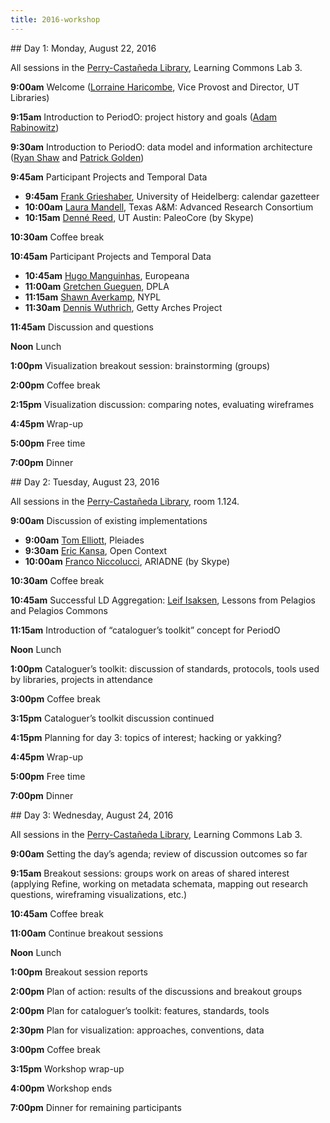 ```yaml
---
title: 2016-workshop
---
```


<!-- note: MUST leave blank lines after paragraphs -->

<section>
## Day 1: Monday, August 22, 2016

All sessions in the [Perry-Castañeda Library](http://www.lib.utexas.edu/about/librarymap/pcl.html), Learning Commons Lab 3.

**9:00am** Welcome ([Lorraine Haricombe](http://www.lib.utexas.edu/vprovost/), Vice Provost and Director, UT Libraries)

**9:15am** Introduction to PeriodO: project history and goals ([Adam Rabinowitz](http://liberalarts.utexas.edu/classics/faculty/profile.php?id=atr253))

**9:30am** Introduction to PeriodO: data model and information architecture ([Ryan Shaw](https://aeshin.org) and [Patrick Golden](https://ptgolden.org))

**9:45am** Participant Projects and Temporal Data

* **9:45am** [Frank Grieshaber](https://twitter.com/wenamun), University of Heidelberg: calendar gazetteer 
* **10:00am** [Laura Mandell](https://www.english.tamu.edu/people/mandell), Texas A&M: Advanced Research Consortium
* **10:15am** [Denné Reed](http://www.dennereed.org), UT Austin: PaleoCore (by Skype)

**10:30am** Coffee break

**10:45am** Participant Projects and Temporal Data

* **10:45am** [Hugo Manguinhas](http://pro.europeana.eu/person/hugo-manguinhas), Europeana
* **11:00am** [Gretchen Gueguen](http://gretchengueguen.com), DPLA
* **11:15am** [Shawn Averkamp](https://twitter.com/saverkamp), NYPL
* **11:30am** [Dennis Wuthrich](https://twitter.com/dwuthrich), Getty Arches Project

**11:45am** Discussion and questions

**Noon** Lunch

**1:00pm** Visualization breakout session: brainstorming (groups)

**2:00pm** Coffee break

**2:15pm** Visualization discussion: comparing notes, evaluating wireframes

**4:45pm** Wrap-up

**5:00pm** Free time

**7:00pm** Dinner

</section>

<section>
## Day 2: Tuesday, August 23, 2016

All sessions in the [Perry-Castañeda Library]((http://www.lib.utexas.edu/about/librarymap/pcl.html)), room 1.124.

**9:00am** Discussion of existing implementations 

* **9:00am** [Tom Elliott](http://isaw.nyu.edu/people/staff/tom-elliott), Pleiades
* **9:30am** [Eric Kansa](https://twitter.com/ekansa), Open Context
* **10:00am** [Franco Niccolucci](http://vast-lab.org/en/en/team-members/), ARIADNE (by Skype) 

**10:30am** Coffee break

**10:45am** Successful LD Aggregation: [Leif Isaksen](https://twitter.com/leifuss), Lessons from Pelagios and Pelagios Commons

**11:15am** Introduction of “cataloguer’s toolkit” concept for PeriodO

**Noon** Lunch

**1:00pm** Cataloguer’s toolkit: discussion of standards, protocols, tools used by libraries, projects in attendance

**3:00pm** Coffee break

**3:15pm** Cataloguer’s toolkit discussion continued

**4:15pm** Planning for day 3: topics of interest; hacking or yakking? 

**4:45pm** Wrap-up

**5:00pm** Free time

**7:00pm** Dinner

</section>

<section>
## Day 3: Wednesday, August 24, 2016

All sessions in the [Perry-Castañeda Library](http://www.lib.utexas.edu/about/librarymap/pcl.html), Learning Commons Lab 3.

**9:00am** Setting the day’s agenda; review of discussion outcomes so far

**9:15am** Breakout sessions: groups work on areas of shared interest (applying Refine, working on metadata schemata, mapping out research questions, wireframing visualizations, etc.)

**10:45am** Coffee break

**11:00am** Continue breakout sessions

**Noon** Lunch

**1:00pm** Breakout session reports

**2:00pm** Plan of action: results of the discussions and breakout groups

**2:00pm** Plan for cataloguer’s toolkit: features, standards, tools

**2:30pm** Plan for visualization: approaches, conventions, data 

**3:00pm** Coffee break

**3:15pm** Workshop wrap-up

**4:00pm** Workshop ends

**7:00pm** Dinner for remaining participants

</section>
